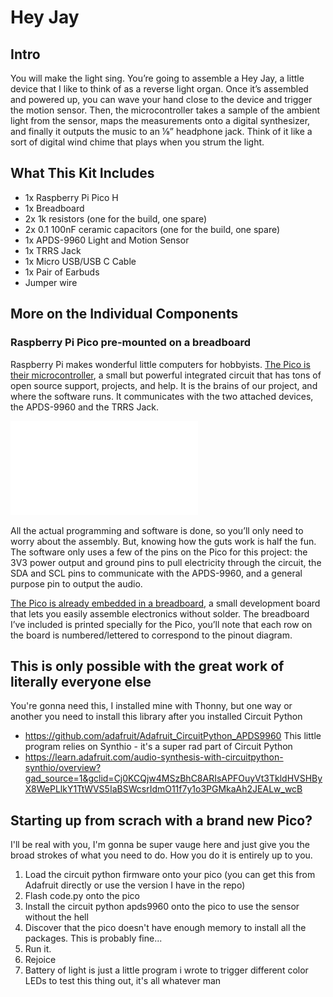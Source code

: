 # Hey Jay

## Intro
You will make the light sing. You’re going to assemble a Hey Jay, a little device that I like to think of as a reverse light organ. Once it’s assembled and powered up, you can wave your hand close to the device and trigger the motion sensor. Then, the microcontroller takes a sample of the ambient light from the sensor, maps the measurements onto a digital synthesizer, and finally it outputs the music to an ⅛” headphone jack. Think of it like a sort of digital wind chime that plays when you strum the light.

## What This Kit Includes
- 1x Raspberry Pi Pico H
- 1x Breadboard
- 2x 1k resistors (one for the build, one spare)
- 2x 0.1 100nF ceramic capacitors (one for the build, one spare)
- 1x APDS-9960 Light and Motion Sensor
- 1x TRRS Jack
- 1x Micro USB/USB C Cable
- 1x Pair of Earbuds
- Jumper wire

## More on the Individual Components
### Raspberry Pi Pico pre-mounted on a breadboard

Raspberry Pi makes wonderful little computers for hobbyists. [The Pico is their microcontroller](https://www.raspberrypi.com/documentation/microcontrollers/raspberry-pi-pico.html), a small but powerful integrated circuit that has tons of open source support, projects, and help. It is the brains of our project, and where the software runs. It communicates with the two attached devices, the APDS-9960 and the TRRS Jack.

![pico pinout](/images/Pico-R3-A4-Pinout.pdf)

All the actual programming and software is done, so you’ll only need to worry about the assembly. But, knowing how the guts work is half the fun. The software only uses a few of the pins on the Pico for this project: the 3V3 power output and ground pins to pull electricity through the circuit, the SDA and SCL pins to communicate with the APDS-9960, and a general purpose pin to output the audio.

[The Pico is already embedded in a breadboard](https://learn.sparkfun.com/tutorials/how-to-use-a-breadboard/all?gad_source=1&gclid=CjwKCAjwg8qzBhAoEiwAWagLrCOuPgeaCGzUKGcsefkz8sO2QxBlmTG8HAUSbq4eaGX5hsJnfJ0WjBoCZXoQAvD_BwE), a small development board that lets you easily assemble electronics without solder. The breadboard I’ve included is printed specially for the Pico, you’ll note that each row on the board is numbered/lettered to correspond to the pinout diagram. 



## This is only possible with the great work of literally everyone else
You're gonna need this, I installed mine with Thonny, but one way or another you need to install this library after you installed Circuit Python
- https://github.com/adafruit/Adafruit_CircuitPython_APDS9960
This little program relies on Synthio - it's a super rad part of Circuit Python
- https://learn.adafruit.com/audio-synthesis-with-circuitpython-synthio/overview?gad_source=1&gclid=Cj0KCQjw4MSzBhC8ARIsAPFOuyVt3TkldHVSHByX8WePLlkY1TtWVS5IaBSWcsrIdmO11f7y1o3PGMkaAh2JEALw_wcB

## Starting up from scrach with a brand new Pico?
I'll be real with you, I'm gonna be super vauge here and just give you the broad strokes of what you need to do. How you do it is entirely up to you.
1. Load the circuit python firmware onto your pico (you can get this from Adafruit directly or use the version I have in the repo)
1. Flash code.py onto the pico
1. Install the circuit python apds9960 onto the pico to use the sensor without the hell
1. Discover that the pico doesn't have enough memory to install all the packages. This is probably fine...
1. Run it.
1. Rejoice
1. Battery of light is just a little program i wrote to trigger different color LEDs to test this thing out, it's all whatever man
